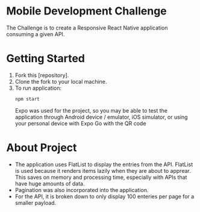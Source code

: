 # Mobile Development Challenge

The Challenge is to create a Responsive React Native application consuming a given API.

# Getting Started

1. Fork this [repository].
1. Clone the fork to your local machine.
1. To run application:
   ```bash
   npm start
   ```
   Expo was used for the project, so you may be able to test the application through Android device / emulator, iOS simulator, or using your personal device with Expo Go with the QR code

# About Project

- The application uses FlatList to display the entries from the API. FlatList is used because it renders items lazily when they are about to apprear. This saves on memory and processing time, especially with APIs that have huge amounts of data.
- Pagination was also incorporated into the application.
- For the API, it is broken down to only display 100 enteries per page for a smaller payload.
